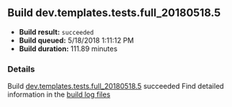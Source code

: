 ## Build dev.templates.tests.full_20180518.5
- **Build result:** `succeeded`
- **Build queued:** 5/18/2018 1:11:12 PM
- **Build duration:** 111.89 minutes
### Details
Build [dev.templates.tests.full_20180518.5](https://winappstudio.visualstudio.com/web/build.aspx?pcguid=a4ef43be-68ce-4195-a619-079b4d9834c2&builduri=vstfs%3a%2f%2f%2fBuild%2fBuild%2f25684) succeeded
Find detailed information in the [build log files](https://uwpctdiags.blob.core.windows.net/buildlogs/dev.templates.tests.full_20180518.5_logs.zip)
